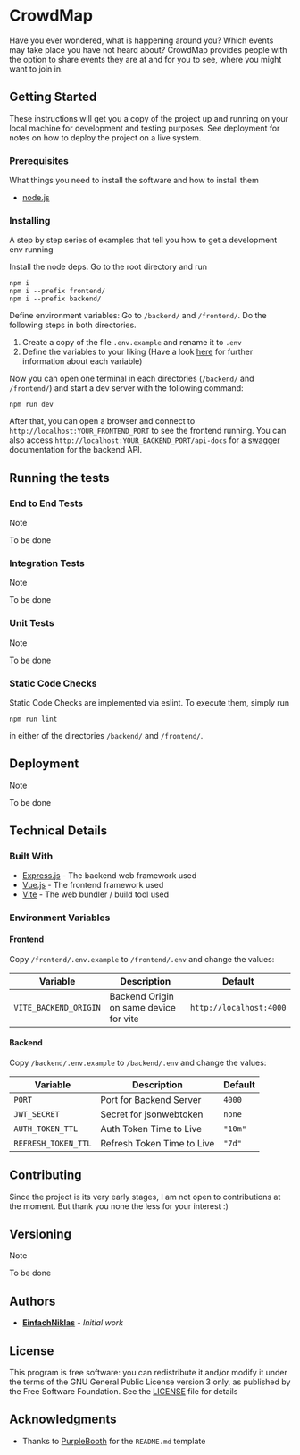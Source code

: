 # CrowdMap

Have you ever wondered, what is happening around you? Which events may take place you have not heard about? CrowdMap provides people with the option to share events they are at and for you to see, where you might want to join in.

## Getting Started

These instructions will get you a copy of the project up and running on your local machine for development and testing purposes. See deployment for notes on how to deploy the project on a live system.

### Prerequisites

What things you need to install the software and how to install them

- [node.js](https://nodejs.org/en/download/)

### Installing

A step by step series of examples that tell you how to get a development env running

Install the node deps. Go to the root directory and run
```
npm i
npm i --prefix frontend/
npm i --prefix backend/
```

Define environment variables: Go to ```/backend/``` and ```/frontend/```. Do the following steps in both directories. 
1. Create a copy of the file ```.env.example``` and rename it to ```.env``` 
2. Define the variables to your liking (Have a look [here](#environment-variables) for further information about each variable) 

Now you can open one terminal in each directories (```/backend/``` and ```/frontend/```) and start a dev server with the following command:

```
npm run dev
```

After that, you can open a browser and connect to ```http://localhost:YOUR_FRONTEND_PORT``` to see the frontend running.
You can also access ```http://localhost:YOUR_BACKEND_PORT/api-docs``` for a [swagger](https://swagger.io/) documentation for the backend API.
## Running the tests

### End to End Tests

>[!NOTE] 
To be done

### Integration Tests

>[!NOTE] 
To be done

### Unit Tests
>[!NOTE] 
To be done

### Static Code Checks
Static Code Checks are implemented via eslint. To execute them, simply run 
```
npm run lint 
```
in either of the directories ```/backend/``` and ```/frontend/```.

## Deployment

>[!NOTE] 
To be done

## Technical Details

### Built With

* [Express.js](https://expressjs.com/) - The backend web framework used
* [Vue.js](https://vuejs.org/) - The frontend framework used
* [Vite](https://vite.dev/) - The web bundler / build tool used

### Environment Variables

#### Frontend
Copy `/frontend/.env.example` to `/frontend/.env` and change the values:

| Variable              | Description                            | Default                 |
| --------------------- | -------------------------------------- | ----------------------- |
| `VITE_BACKEND_ORIGIN` | Backend Origin on same device for vite | `http://localhost:4000` |


#### Backend
Copy `/backend/.env.example` to `/backend/.env` and change the values:

| Variable            | Description                | Default |
| ------------------- | -------------------------- | ------- |
| `PORT`              | Port for Backend Server    | `4000`  |
| `JWT_SECRET`        | Secret for jsonwebtoken    | `none`  |
| `AUTH_TOKEN_TTL`    | Auth Token Time to Live    | `"10m"` |
| `REFRESH_TOKEN_TTL` | Refresh Token Time to Live | `"7d"`  |


## Contributing

Since the project is its very early stages, I am not open to contributions at the moment. But thank you none the less for your interest :)
## Versioning

>[!NOTE] 
To be done
## Authors
 - [**EinfachNiklas**](https://github.com/EinfachNiklas) - *Initial work*

## License

This program is free software: you can redistribute it and/or modify
it under the terms of the GNU General Public License version 3 only,
as published by the Free Software Foundation.
See the [LICENSE](https://github.com/EinfachNiklas/CrowdMap/blob/main/LICENSE) file for details

## Acknowledgments

* Thanks to [PurpleBooth](github.com/PurpleBooth) for the ```README.md``` template